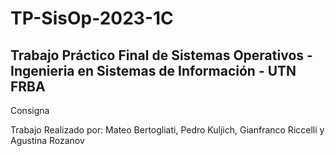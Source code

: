 # TP-SisOp-2023-1C
## Trabajo Práctico Final de Sistemas Operativos - Ingenieria en Sistemas de Información - UTN FRBA

Consigna

Trabajo Realizado por: Mateo Bertogliati, Pedro Kuljich, Gianfranco Riccelli y Agustina Rozanov
